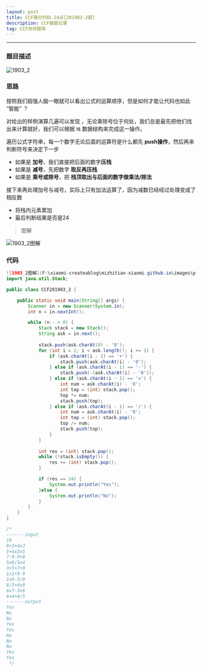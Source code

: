 ```yaml
---
layout: post
title: CCF满分代码-24点[201903-2题]
description: CCF做题记录
tag: CCF测评题库
---
```


---


###  题目描述

![1903_2](.\\mizhitian-xiaomi.github.io\\images\\posts\ccf\\1903_2.png)


### 思路

按照我们超强人脑一眼就可以看出公式的运算顺序，但是如何才能让代码也如此 “智能” ？

对给出的样例演算几遍可以发现 ，无论乘除号位于何处，我们总是最先把他们找出来计算就好，我们可以根据 `栈` 数据结构来完成这一操作。

遍历公式字符串，每一个数字无论后面的运算符是什么都先 **push操作**，然后再来判断符号来决定下一步
* 如果是 **加号**，我们直接把后面的数字**压栈**
* 如果是 **减号**，先把数字 **取反再压栈**
* 如果是 **乘号或除号**，把 **栈顶取出与后面的数字做乘法/除法**

接下来再处理加号与减号，实际上只有加法运算了，因为减数已经经过处理变成了相反数
* 将栈内元素累加
* 最后判断结果是否是24

> 图解

![1903_2图解](mizhitian-xiaomi.github.io\\images\\posts\\ccf\\1903_2图解.jpg)




### 代码

```Java
![1903_2图解](F:\xiaomi-createablog\mizhitian-xiaomi.github.io\images\posts\ccf\1903_2图解.jpg)import java.util.Scanner;
import java.util.Stack;

public class CCF201903_2 {

    public static void main(String[] args) {
        Scanner in = new Scanner(System.in);
        int n = in.nextInt();

        while (n-- > 0) {
            Stack stack = new Stack();
            String ask = in.next();
            
            stack.push(ask.charAt(0) - '0');
            for (int i = 2; i < ask.length(); i += 2) {
                if (ask.charAt(i - 1) == '+') {
                    stack.push(ask.charAt(i) - '0');
                } else if (ask.charAt(i - 1) == '-') {
                    stack.push(-(ask.charAt(i) - '0'));
                } else if (ask.charAt(i - 1) == 'x') {
                    int num = ask.charAt(i) - '0';
                    int top = (int) stack.pop();
                    top *= num;
                    stack.push(top);
                } else if (ask.charAt(i - 1) == '/') {
                    int num = ask.charAt(i) - '0';
                    int top = (int) stack.pop();
                    top /= num;
                    stack.push(top);
                }
            }
            
            int res = (int) stack.pop();
            while (!stack.isEmpty()) {
                res += (int) stack.pop();
            }

            if (res == 24) {
                System.out.println("Yes");
            }else {
                System.out.println("No");
            }
        }
    }
}

/*
-------input
10
9+3+4x3
5+4x5x5
7-9-9+8
5x6/5x4
3+5+7+9
1x1+9-9
1x9-5/9
8/5+6x9
6x7-3x6
6x4+4/5
-------output
Yes
No
No
Yes
Yes
No
No
No
Yes
Yes
 */
```


